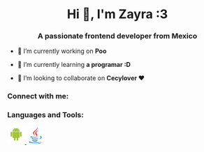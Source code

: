 <h1 align="center">Hi 👋, I'm Zayra :3</h1>
<h3 align="center">A passionate frontend developer from Mexico</h3>

- 🔭 I’m currently working on **Poo**

- 🌱 I’m currently learning **a programar :D**

- 👯 I’m looking to collaborate on **Cecylover ❤️**

<h3 align="left">Connect with me:</h3>
<p align="left">
</p>

<h3 align="left">Languages and Tools:</h3>
<p align="left"> <a href="https://developer.android.com" target="_blank" rel="noreferrer"> <img src="https://raw.githubusercontent.com/devicons/devicon/master/icons/android/android-original-wordmark.svg" alt="android" width="40" height="40"/> </a> <a href="https://www.java.com" target="_blank" rel="noreferrer"> <img src="https://raw.githubusercontent.com/devicons/devicon/master/icons/java/java-original.svg" alt="java" width="40" height="40"/> </a> </p>
